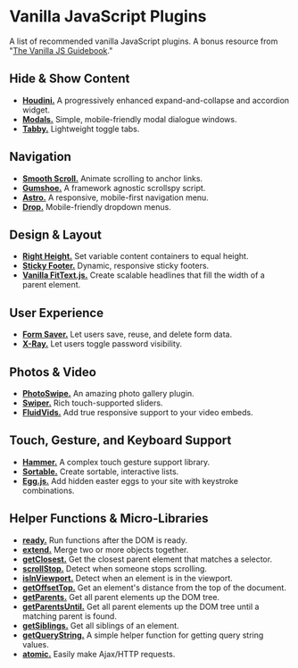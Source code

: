 # Vanilla JavaScript Plugins

A list of recommended vanilla JavaScript plugins. A bonus resource from "[The Vanilla JS Guidebook](http://gomakethings.com/vanilla-js-guidebook)."

## Hide & Show Content

- **[Houdini.](https://github.com/cferdinandi/houdini/)** A progressively enhanced expand-and-collapse and accordion widget.
- **[Modals.](https://github.com/cferdinandi/modals/)** Simple, mobile-friendly modal dialogue windows.
- **[Tabby.](https://github.com/cferdinandi/tabby/)** Lightweight toggle tabs.


## Navigation

- **[Smooth Scroll.](https://github.com/cferdinandi/smooth-scroll/)** Animate scrolling to anchor links.
- **[Gumshoe.](https://github.com/cferdinandi/gumshoe/)** A framework agnostic scrollspy script.
- **[Astro.](https://github.com/cferdinandi/astro/)** A responsive, mobile-first navigation menu.
- **[Drop.](https://github.com/cferdinandi/drop/)** Mobile-friendly dropdown menus.


## Design & Layout

- **[Right Height.](https://github.com/cferdinandi/right-height/)** Set variable content containers to equal height.
- **[Sticky Footer.](https://github.com/cferdinandi/sticky-footer/)** Dynamic, responsive sticky footers.
- **[Vanilla FitText.js.](https://github.com/adactio/FitText.js)** Create scalable headlines that fill the width of a parent element.


## User Experience

- **[Form Saver.](https://github.com/cferdinandi/form-saver/)** Let users save, reuse, and delete form data.
- **[X-Ray.](https://github.com/cferdinandi/x-ray/)** Let users toggle password visibility.


## Photos & Video

- **[PhotoSwipe.](http://photoswipe.com/)** An amazing photo gallery plugin.
- **[Swiper.](http://idangero.us/swiper/)** Rich touch-supported sliders.
- **[FluidVids.](https://github.com/toddmotto/fluidvids)** Add true responsive support to your video embeds.


## Touch, Gesture, and Keyboard Support

- **[Hammer.](http://hammerjs.github.io/)** A complex touch gesture support library.
- **[Sortable.](http://rubaxa.github.io/Sortable/)** Create sortable, interactive lists.
- **[Egg.js.](http://thatmikeflynn.com/egg.js/)** Add hidden easter eggs to your site with keystroke combinations.


## Helper Functions & Micro-Libraries

- **[ready.](https://github.com/cferdinandi/ready)** Run functions after the DOM is ready.
- **[extend.](https://github.com/cferdinandi/extend)** Merge two or more objects together.
- **[getClosest.](https://github.com/cferdinandi/getClosest)** Get the closest parent element that matches a selector.
- **[scrollStop.](https://github.com/cferdinandi/scrollStop)** Detect when someone stops scrolling.
- **[isInViewport.](https://github.com/cferdinandi/isInViewport)** Detect when an element is in the viewport.
- **[getOffsetTop.](https://github.com/cferdinandi/getOffsetTop)** Get an element's distance from the top of the document.
- **[getParents.](https://github.com/cferdinandi/getParents)** Get all parent elements up the DOM tree.
- **[getParentsUntil.](https://github.com/cferdinandi/getParentsUntil)** Get all parent elements up the DOM tree until a matching parent is found.
- **[getSiblings.](https://github.com/cferdinandi/getSiblings)** Get all siblings of an element.
- **[getQueryString.](https://github.com/cferdinandi/getQueryString)** A simple helper function for getting query string values.
- **[atomic.](https://github.com/toddmotto/atomic)** Easily make Ajax/HTTP requests.